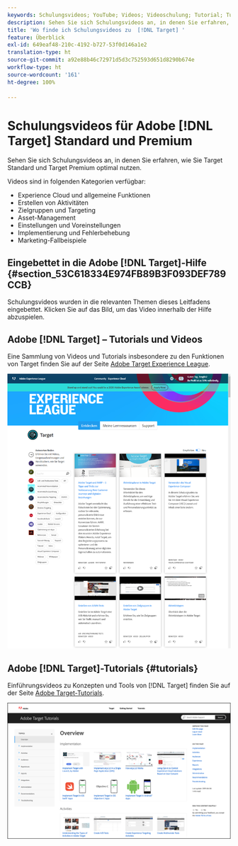```yaml
---
keywords: Schulungsvideos; YouTube; Videos; Videoschulung; Tutorial; Tutorials; Video
description: Sehen Sie sich Schulungsvideos an, in denen Sie erfahren, wie Sie  [!DNL Target] Standard and [!DNL Target]  Premium optimal nutzen.
title: 'Wo finde ich Schulungsvideos zu  [!DNL Target] '
feature: Überblick
exl-id: 649eaf48-210c-4192-b727-53f0d146a1e2
translation-type: ht
source-git-commit: a92e88b46c72971d5d3c752593d651d8290b674e
workflow-type: ht
source-wordcount: '161'
ht-degree: 100%

---
```


# Schulungsvideos für Adobe [!DNL Target] Standard und Premium

Sehen Sie sich Schulungsvideos an, in denen Sie erfahren, wie Sie Target Standard und Target Premium optimal nutzen.

Videos sind in folgenden Kategorien verfügbar:

* Experience Cloud und allgemeine Funktionen
* Erstellen von Aktivitäten
* Zielgruppen und Targeting
* Asset-Management
* Einstellungen und Voreinstellungen
* Implementierung und Fehlerbehebung
* Marketing-Fallbeispiele

## Eingebettet in die Adobe [!DNL Target]-Hilfe {#section_53C618334E974FB89B3F093DEF789CCB}

Schulungsvideos wurden in die relevanten Themen dieses Leitfadens eingebettet. Klicken Sie auf das Bild, um das Video innerhalb der Hilfe abzuspielen.

## Adobe [!DNL Target] – Tutorials und Videos

Eine Sammlung von Videos und Tutorials insbesondere zu den Funktionen von Target finden Sie auf der Seite [Adobe Target Experience League](https://guided.adobe.com/#recommended/solutions/target).

![Videos zu Experience League](/help/c-intro/assets/experience-league.png)

## Adobe [!DNL Target]-Tutorials {#tutorials}

Einführungsvideos zu Konzepten und Tools von [!DNL Target] finden Sie auf der Seite [Adobe Target-Tutorials](https://experienceleague.adobe.com/docs/target-learn/tutorials/overview.html?lang=de).

![Adobe Target-Tutorials](/help/c-intro/assets/adobe-target-tutorials-new.png)
